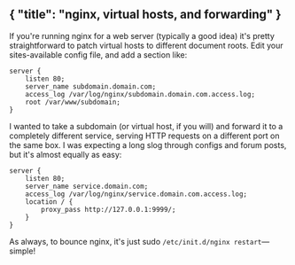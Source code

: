 { "title": "nginx, virtual hosts, and forwarding" }
---
If you're running nginx for a web server (typically a good idea) it's pretty
straightforward to patch virtual hosts to different document roots. Edit your
sites-available config file, and add a section like:

```
server {
    listen 80;
    server_name subdomain.domain.com;
    access_log /var/log/nginx/subdomain.domain.com.access.log;
    root /var/www/subdomain;
}
```

I wanted to take a subdomain (or virtual host, if you will) and forward it to a
completely different service, serving HTTP requests on a different port on the
same box. I was expecting a long slog through configs and forum posts, but it's
almost equally as easy:

```
server {
    listen 80;
    server_name service.domain.com;
    access_log /var/log/nginx/service.domain.com.access.log;
    location / {
        proxy_pass http://127.0.0.1:9999/;
    }
}
```

As always, to bounce nginx, it's just sudo `/etc/init.d/nginx restart`—simple!
